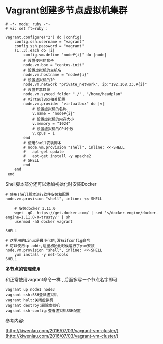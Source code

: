 # Vagrant创建多节点虚拟机集群

```
# -*- mode: ruby -*-
# vi: set ft=ruby :

Vagrant.configure("2") do |config|
    config.ssh.username = "vagrant"
    config.ssh.password = "vagrant"
    (1..3).each do |i|
        config.vm.define "node#{i}" do |node|
        # 设置使用的盒子
        node.vm.box = "centos-init"
        # 设置虚拟机的主机名
        node.vm.hostname = "node#{i}"
        # 设置虚拟机的IP
        node.vm.network "private_network", ip:"192.168.33.#{i}"
        # 设置共享目录
        node.vm.synced_folder "./", "/home/headplan"
        # VirtaulBox相关配置
        node.vm.provider "virtualbox" do |v|
            # 设置虚拟机的名称
            v.name = "node#{i}"
            # 设置虚拟机的内存大小
            v.memory = "1024"
            # 设置虚拟机的CPU个数
            v.cpus = 1
        end
        # 使用Shell安装脚本
        # node.vm.provision "shell", inline: <<-SHELL
        #   apt-get update
        #   apt-get install -y apache2
        # SHELL
        end
    end
 end
```

Shell脚本部分还可以添加初始化时安装Docker

```
# 使用shell脚本进行软件安装和配置
node.vm.provision "shell", inline: <<-SHELL

    # 安装docker 1.11.0
    wget -qO- https://get.docker.com/ | sed 's/docker-engine/docker-engine=1.11.0-0~trusty/' | sh
    usermod -aG docker vagrant

SHELL
```

```
# 这里用的Linux是最小化的,没有ifconfig命令
# 可以使用ip addr,这里初始化时候运行了yum安装
node.vm.provision "shell", inline: <<-SHELL
    yum install -y net-tools
SHELL
```

**多节点的管理使用**

和正常使用vagrant命令一样 , 后面多写一个节点名字即可

```
vagrant up node1 node3
vagrant ssh:SSH登陆虚拟机
vagrant halt:关闭虚拟机
vagrant destroy:删除虚拟机
vagrant ssh-config:查看虚拟机SSH配置
```

参考内容:

[http://kiwenlau.com/2016/07/03/vagrant-vm-cluster/](http://kiwenlau.com/2016/07/03/vagrant-vm-cluster/)


